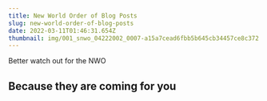 ```yaml
---
title: New World Order of Blog Posts
slug: new-world-order-of-blog-posts
date: 2022-03-11T01:46:31.654Z
thumbnail: img/001_snwo_04222002_0007-a15a7cead6fbb5b645cb34457ce8c372.jpg
---
```

Better watch out for the NWO

## **Because they are coming for you**